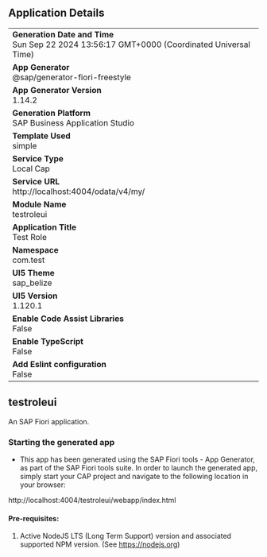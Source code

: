 ## Application Details
|               |
| ------------- |
|**Generation Date and Time**<br>Sun Sep 22 2024 13:56:17 GMT+0000 (Coordinated Universal Time)|
|**App Generator**<br>@sap/generator-fiori-freestyle|
|**App Generator Version**<br>1.14.2|
|**Generation Platform**<br>SAP Business Application Studio|
|**Template Used**<br>simple|
|**Service Type**<br>Local Cap|
|**Service URL**<br>http://localhost:4004/odata/v4/my/|
|**Module Name**<br>testroleui|
|**Application Title**<br>Test Role|
|**Namespace**<br>com.test|
|**UI5 Theme**<br>sap_belize|
|**UI5 Version**<br>1.120.1|
|**Enable Code Assist Libraries**<br>False|
|**Enable TypeScript**<br>False|
|**Add Eslint configuration**<br>False|

## testroleui

An SAP Fiori application.

### Starting the generated app

-   This app has been generated using the SAP Fiori tools - App Generator, as part of the SAP Fiori tools suite.  In order to launch the generated app, simply start your CAP project and navigate to the following location in your browser:

http://localhost:4004/testroleui/webapp/index.html

#### Pre-requisites:

1. Active NodeJS LTS (Long Term Support) version and associated supported NPM version.  (See https://nodejs.org)


